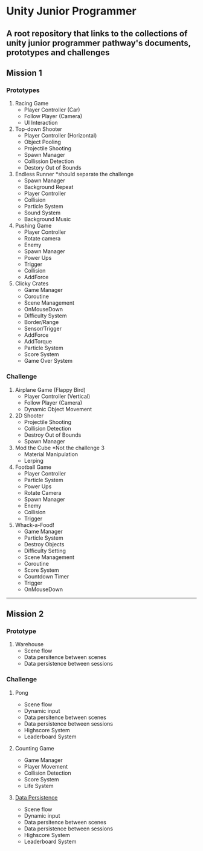 # Unity Junior Programmer
A root repository that links to the collections of unity junior programmer pathway's documents, prototypes and challenges
---
## Mission 1
### Prototypes
1. Racing Game
   - Player Controller (Car)
   - Follow Player (Camera)
   - UI Interaction
2. Top-down Shooter
   - Player Controller (Horizontal)
   - Object Pooling
   - Projectile Shooting
   - Spawn Manager
   - Collission Detection
   - Destory Out of Bounds
3. Endless Runner *should separate the challenge
   - Spawn Manager
   - Background Repeat
   - Player Controller
   - Collision
   - Particle System
   - Sound System
   - Background Music
4. Pushing Game
   - Player Controller
   - Rotate camera
   - Enemy
   - Spawn Manager
   - Power Ups
   - Trigger
   - Collision
   - AddForce
5. Clicky Crates
   - Game Manager
   - Coroutine
   - Scene Management
   - OnMouseDown
   - Difficulty System
   - Border/Range
   - Sensor/Trigger
   - AddForce
   - AddTorque
   - Particle System
   - Score System
   - Game Over System

### Challenge
1. Airplane Game (Flappy Bird)
   - Player Controller (Vertical)
   - Follow Player (Camera)
   - Dynamic Object Movement
2. 2D Shooter
   - Projectile Shooting
   - Collision Detection
   - Destroy Out of Bounds
   - Spawn Manager
3. Mod the Cube *Not the challenge 3
   - Material Manipulation
   - Lerping
4. Football Game
   - Player Controller
   - Particle System
   - Power Ups
   - Rotate Camera
   - Spawn Manager
   - Enemy
   - Collision
   - Trigger
5. Whack-a-Food!
   - Game Manager
   - Particle System
   - Destroy Objects
   - Difficulty Setting
   - Scene Management
   - Coroutine
   - Score System
   - Countdown Timer
   - Trigger
   - OnMouseDown
---
## Mission 2
### Prototype
1. Warehouse
   - Scene flow
   - Data persitence between scenes
   - Data persistence between sessions

### Challenge
1. Pong
   - Scene flow
   - Dynamic input
   - Data persitence between scenes
   - Data persistence between sessions
   - Highscore System
   - Leaderboard System

2. Counting Game
   - Game Manager
   - Player Movement
   - Collision Detection
   - Score System
   - Life System
  
3. <a href="https://github.com/jazersalazar/Data-Persistence-Project">Data Persistence</a>
   - Scene flow
   - Dynamic input
   - Data persitence between scenes
   - Data persistence between sessions
   - Highscore System
   - Leaderboard System

